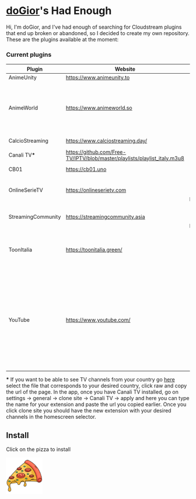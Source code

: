 # [doGior](https://github.com/doGior)'s Had Enough

Hi, I'm doGior, and I've had enough of searching for Cloudstream plugins that end up broken or
abandoned, so I decided to create my own repository. These are the plugins available at the moment:

### Current plugins

| **Plugin**                  | **Website**                                                               |                **Content**                | **Language** | **Working** | **Notes**                                                                                                                                                                                             |
|-----------------------------|---------------------------------------------------------------------------|:-----------------------------------------:|:------------:|:-----------:|-------------------------------------------------------------------------------------------------------------------------------------------------------------------------------------------------------|  
| AnimeUnity                  | https://www.animeunity.to                                                 |                   Anime                   |     🇮🇹     |      ✅      |                                                                                                                                                                                                       |
| AnimeWorld                  | https://www.animeworld.so                                                 |                   Anime                   |     🇮🇹     |      ✅      | If it says connection timed out try going in the settings and set DNS over https to cloudflare                                                                                                        |
| CalcioStreaming             | https://www.calciostreaming.day/                                          |                Live Sports                |     🇮🇹     |      ✅      | Forked from [ItalianProvider](https://github.com/Gian-Fr/ItalianProvider)                                                                                                                             |
| Canali TV<strong>*</strong> | https://github.com/Free-TV/IPTV/blob/master/playlists/playlist_italy.m3u8 |                  Live TV                  |     🇮🇹     |      ✅      | Forked from [ItalianProvider](https://github.com/Gian-Fr/ItalianProvider)                                                                                                                             |
| CB01                        | https://cb01.uno                                                          |             Movies, TV Shows              |     🇮🇹     |      ✅      |                                                                                                                                                                                                       |
| OnlineSerieTV               | https://onlineserietv.com                                                 | Movies, TV Shows, Cartoons, Documentaries |     🇮🇹     |      ✅      |                                                                                                                                                                                                       |
| StreamingCommunity          | https://streamingcommunity.asia                                           | Movies, TV Shows, Cartoons, Documentaries |     🇮🇹     |      ✅      |                                                                                                                                                                                                       |
| ToonItalia                  | https://toonitalia.green/                                                 |         Cartoons, Anime, TV Shows         |     🇮🇹     |      ✅      | The search is broken as they implemented cloudflare protection                                                                                                                                        |
| YouTube                     | https://www.youtube.com/                                                  |                   Other                   |     🇺🇳     |      ✅      | You can paste the url of a channel or a playlists in the plugin settings to have it as a homepage section. If you want it as a "tv show" enable the relative plugin in the search and search its name |

<strong>*</strong> If you want to be able to see TV channels from your country
go [here](https://github.com/Free-TV/IPTV/blob/master/playlists/) select the file that corresponds
to your desired country, click raw and copy the url of the page. In the app, once you have Canali TV
installed,
go on settings -> general -> clone site -> Canali TV -> apply and here you can type the name for
your extension and paste the url you copied earlier. Once you click clone site you should have the
new extension with your desired channels in the homescreen selector.

## Install

Click on the pizza to install

[<img alt="alt_text" width="100px" src="pizza.png"/>](https://self-similarity.github.io/http-protocol-redirector?r=cloudstreamrepo://raw.githubusercontent.com/doGior/doGiorsHadEnough/builds/repo.json)